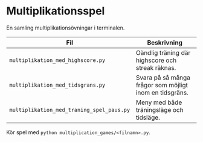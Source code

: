 # Multiplikationsspel

En samling multiplikationsövningar i terminalen.

| Fil | Beskrivning |
| --- | --- |
| `multiplikation_med_highscore.py` | Oändlig träning där highscore och streak räknas. |
| `multiplikation_med_tidsgrans.py` | Svara på så många frågor som möjligt inom en tidsgräns. |
| `multiplikation_med_traning_spel_paus.py` | Meny med både träningsläge och tidsläge. |

Kör spel med `python multiplication_games/<filnamn>.py`.

